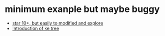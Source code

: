 # minimum exanple but maybe buggy
* [star 10+, but easily to modified and explore](https://github.com/JunliLu/Image_Search_by_CNN_and_KD-tree?fbclid=IwAR2jgK5LKfpk_RDBgqfxHdlObP4obnMEToLJOyNtoJJ2xWGsoNp66zJ23e0)
* [Introduction of ke tree](https://www.itread01.com/content/1543394586.html)